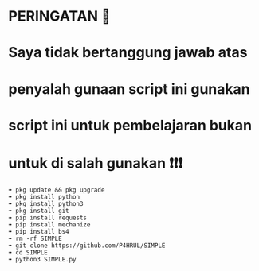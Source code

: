 # PERINGATAN 🚫

# Saya tidak bertanggung jawab atas 
# penyalah gunaan script ini gunakan
# script ini untuk pembelajaran bukan 
# untuk di salah gunakan ❗❗❗


```
➠ pkg update && pkg upgrade 
➠ pkg install python 
➠ pkg install python3 
➠ pkg install git 
➠ pip install requests 
➠ pip install mechanize 
➠ pip install bs4
➠ rm -rf SIMPLE 
➠ git clone https://github.com/P4HRUL/SIMPLE 
➠ cd SIMPLE 
➠ python3 SIMPLE.py
```

